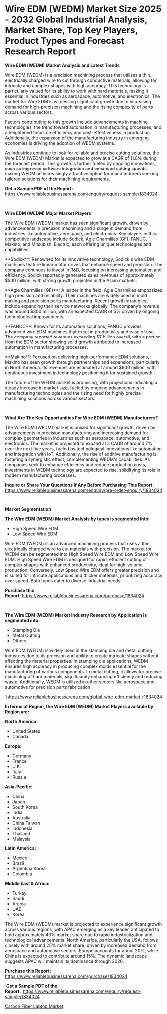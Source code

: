 <p><h1>Wire EDM (WEDM) Market Size 2025 - 2032 Global Industrial Analysis, Market Share, Top Key Players, Product Types and Forecast Research Report</h1></p><p><strong>Wire EDM (WEDM) Market Analysis and Latest Trends</strong></p>
<p><p>Wire EDM (WEDM) is a precision machining process that utilizes a thin, electrically charged wire to cut through conductive materials, allowing for intricate and complex shapes with high accuracy. This technology is particularly valued for its ability to work with hard materials, making it essential in industries such as aerospace, automotive, and electronics. The market for Wire EDM is witnessing significant growth due to increasing demand for high-precision machining and the rising complexity of parts across various sectors.</p><p>Factors contributing to this growth include advancements in machine technologies, the trend toward automation in manufacturing processes, and a heightened focus on efficiency and cost-effectiveness in production. Additionally, the expansion of the manufacturing industry in emerging economies is driving the adoption of WEDM systems.</p><p>As industries continue to look for reliable and precise cutting solutions, the Wire EDM (WEDM) Market is expected to grow at a CAGR of 11.8% during the forecast period. This growth is further fueled by ongoing innovations, such as improved software integration and enhanced cutting speeds, making WEDM an increasingly attractive option for manufacturers seeking tailored solutions for their machining requirements.</p></p>
<p><strong>Get a Sample PDF of the Report:&nbsp;</strong> <a href="https://www.reliablebusinessarena.com/enquiry/request-sample/1834024?utm_campaign=2173&utm_medium=2&utm_source=Github&utm_content=ia&utm_term=28022025&utm_id=wire-edm-wedm">https://www.reliablebusinessarena.com/enquiry/request-sample/1834024</a></p>
<p>&nbsp;</p>
<p><strong>Wire EDM (WEDM) Major Market Players</strong></p>
<p><p>The Wire EDM (WEDM) market has seen significant growth, driven by advancements in precision machining and a surge in demand from industries like automotive, aerospace, and electronics. Key players in this competitive landscape include Sodick, Agie Charmilles (GF), FANUC, Makino, and Mitsubishi Electric, each offering unique technologies and capabilities.</p><p>**Sodick**: Renowned for its innovative technology, Sodick's wire EDM machines feature linear motor drives that enhance speed and precision. The company continues to invest in R&D, focusing on increasing automation and efficiency. Sodick reportedly generated sales revenues of approximately $500 million, with strong growth projected in the Asian markets.</p><p>**Agie Charmilles (GF)**: A leader in the field, Agie Charmilles emphasizes high precision and reliability. Their machines are widely used in mold making and precision parts manufacturing. Recent growth strategies include expanding their service networks globally. The company’s revenue was around $300 million, with an expected CAGR of 5% driven by ongoing technological improvements.</p><p>**FANUC**: Known for its automation solutions, FANUC provides advanced wire EDM machines that excel in productivity and ease of use. The company reported revenues exceeding $7 billion overall, with a portion from the EDM sector showing solid growth attributed to increased automation in manufacturing processes.</p><p>**Makino**: Focused on delivering high-performance EDM solutions, Makino has seen growth through partnerships and expansions, particularly in North America. Its revenues are estimated at around $600 million, with continuous investment in technology positioning it for sustained growth.</p><p>The future of the WEDM market is promising, with projections indicating a steady increase in market size, fueled by ongoing advancements in manufacturing technologies and the rising need for highly precise machining solutions across various sectors.</p></p>
<p>&nbsp;</p>
<p><strong>What Are The Key Opportunities For Wire EDM (WEDM) Manufacturers?</strong></p>
<p><p>The Wire EDM (WEDM) market is poised for significant growth, driven by advancements in precision manufacturing and increasing demand for complex geometries in industries such as aerospace, automotive, and electronics. The market is projected to expand at a CAGR of around 7% over the next five years, fueled by technological innovations like automation and integration with IoT. Additionally, the rise of additive manufacturing is fostering a synergistic effect, complementing WEDM's capabilities. As companies seek to enhance efficiency and reduce production costs, investments in WEDM technology are expected to rise, solidifying its role in modern manufacturing processes.</p></p>
<p><strong>Inquire or Share Your Questions If Any Before Purchasing This Report:</strong> <a href="https://www.reliablebusinessarena.com/enquiry/pre-order-enquiry/1834024?utm_campaign=2173&utm_medium=2&utm_source=Github&utm_content=ia&utm_term=28022025&utm_id=wire-edm-wedm">https://www.reliablebusinessarena.com/enquiry/pre-order-enquiry/1834024</a></p>
<p>&nbsp;</p>
<p><strong>Market Segmentation</strong></p>
<p><strong>The Wire EDM (WEDM) Market Analysis by types is segmented into:</strong></p>
<p><ul><li>High Speed Wire EDM</li><li>Low Speed Wire EDM</li></ul></p>
<p><p>Wire EDM (WEDM) is an advanced machining process that uses a thin, electrically charged wire to cut materials with precision. The market for WEDM can be segmented into High Speed Wire EDM and Low Speed Wire EDM. High Speed Wire EDM is designed for rapid, efficient cutting of complex shapes with enhanced productivity, ideal for high-volume production. Conversely, Low Speed Wire EDM offers greater precision and is suited for intricate applications and thicker materials, prioritizing accuracy over speed. Both types cater to diverse industrial needs.</p></p>
<p><strong>Purchase this Report:&nbsp;</strong><a href="https://www.reliablebusinessarena.com/purchase/1834024?utm_campaign=2173&utm_medium=2&utm_source=Github&utm_content=ia&utm_term=28022025&utm_id=wire-edm-wedm">https://www.reliablebusinessarena.com/purchase/1834024</a></p>
<p>&nbsp;</p>
<p><strong>The Wire EDM (WEDM) Market Industry Research by Application is segmented into:</strong></p>
<p><ul><li>Stamping Die</li><li>Metal Cutting</li><li>Others</li></ul></p>
<p><p>Wire EDM (WEDM) is widely used in the stamping die and metal cutting industries due to its precision and ability to create intricate shapes without affecting the material properties. In stamping die applications, WEDM ensures high accuracy in producing complex molds essential for the manufacturing of various components. In metal cutting, it allows for precise machining of hard materials, significantly enhancing efficiency and reducing waste. Additionally, WEDM is utilized in other sectors like aerospace and automotive for precision parts fabrication.</p></p>
<p><a href="https://www.reliablebusinessarena.com/global-wire-edm-market-r1834024?utm_campaign=2173&utm_medium=2&utm_source=Github&utm_content=ia&utm_term=28022025&utm_id=wire-edm-wedm">&nbsp;https://www.reliablebusinessarena.com/global-wire-edm-market-r1834024</a></p>
<p><strong>In terms of Region, the Wire EDM (WEDM) Market Players available by Region are:</strong></p>
<p>
    <p> <strong> North America: </strong>
        <ul>
            <li>United States</li>
            <li>Canada</li>
        </ul>
        </p> 
    <p> <strong> Europe: </strong>
        <ul>
            <li>Germany</li>
            <li>France</li>
            <li>U.K.</li>
            <li>Italy</li>
            <li>Russia</li>
        </ul>
        </p> 
    <p> <strong> Asia-Pacific: </strong>
        <ul>
            <li>China</li>
            <li>Japan</li>
            <li>South Korea</li>
            <li>India</li>
            <li>Australia</li>
            <li>China Taiwan</li>
            <li>Indonesia</li>
            <li>Thailand</li>
            <li>Malaysia</li>
        </ul>
        </p> 
    <p> <strong> Latin America: </strong>
        <ul>
            <li>Mexico</li>
            <li>Brazil</li>
            <li>Argentina Korea</li>
            <li>Colombia</li>
        </ul>
        </p> 
    <p> <strong> Middle East & Africa: </strong>
        <ul>
            <li>Turkey</li>
            <li>Saudi</li>
            <li>Arabia</li>
            <li>UAE</li>
            <li>Korea</li>
        </ul>
    </p>
    </p>
<p><p>The Wire EDM (WEDM) market is projected to experience significant growth across various regions, with APAC emerging as a key leader, anticipated to hold approximately 40% market share due to rapid industrialization and technological advancements. North America, particularly the USA, follows closely with around 25% market share, driven by increased demand from aerospace and automotive sectors. Europe accounts for about 20%, while China is expected to contribute around 15%. The dynamic landscape suggests APAC will maintain its dominance through 2026.</p></p>
<p><strong>Purchase this Report: </strong><a href="https://www.reliablebusinessarena.com/purchase/1834024?utm_campaign=2173&utm_medium=2&utm_source=Github&utm_content=ia&utm_term=28022025&utm_id=wire-edm-wedm">https://www.reliablebusinessarena.com/purchase/1834024</a></p>
<p>&nbsp;<strong>Get a Sample PDF of the Report:&nbsp;&nbsp;</strong><a href="https://www.reliablebusinessarena.com/enquiry/request-sample/1834024?utm_campaign=2173&utm_medium=2&utm_source=Github&utm_content=ia&utm_term=28022025&utm_id=wire-edm-wedm">https://www.reliablebusinessarena.com/enquiry/request-sample/1834024</a></p>
<p><strong></strong></p>
<p><p><a href="https://github.com/AKSHATREPORTPRIME/Market-Research-Report-List-7/blob/main/carbon-fiber-laptop-market.md?utm_campaign=2173&utm_medium=2&utm_source=Github&utm_content=ia&utm_term=28022025&utm_id=wire-edm-wedm">Carbon Fiber Laptop Market</a></p></p>